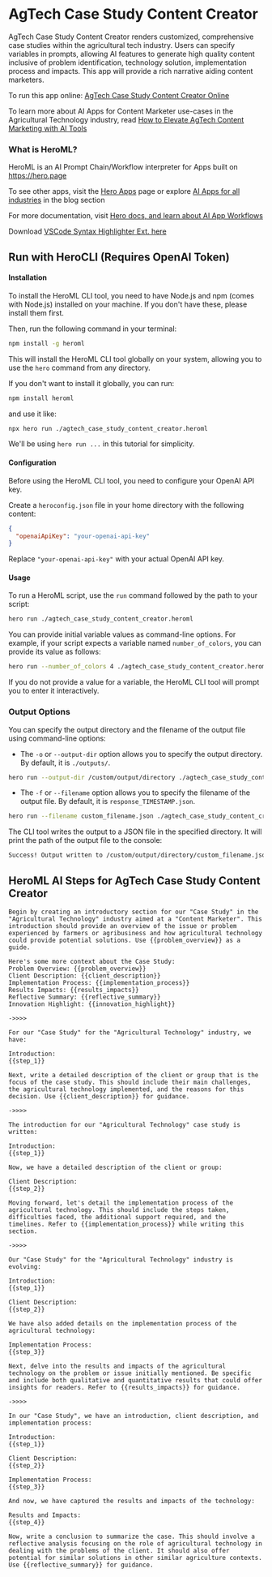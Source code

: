 # AgTech Case Study Content Creator

AgTech Case Study Content Creator renders customized, comprehensive case studies within the agricultural tech industry. Users can specify variables in prompts, allowing AI features to generate high quality content inclusive of problem identification, technology solution, implementation process and impacts. This app will provide a rich narrative aiding content marketers.

To run this app online: [AgTech Case Study Content Creator Online](https://hero.page/app/agtech-case-study-content-creator-agtech-innovation-and-impact-insights/Yv3WoAMhGBa4GxDoTxE8)

To learn more about AI Apps for Content Marketer use-cases in the Agricultural Technology industry, read [How to Elevate AgTech Content Marketing with AI Tools](https://hero.page/blog/ai/agricultural-technology/how-to-elevate-agtech-content-marketing-with-ai-tools/170724)

### What is HeroML?
HeroML is an AI Prompt Chain/Workflow interpreter for Apps built on https://hero.page 

To see other apps, visit the [Hero Apps](https://hero.page/apps) page or explore [AI Apps for all industries](https://hero.page/blog) in the blog section

For more documentation, visit [Hero docs, and learn about AI App Workflows](https://hero.page/tutorials/introduction-to-heroml)

Download [VSCode Syntax Highlighter Ext. here](https://marketplace.visualstudio.com/items?itemName=hero-page.heroml)

## Run with HeroCLI (Requires OpenAI Token)

#### Installation

To install the HeroML CLI tool, you need to have Node.js and npm (comes with Node.js) installed on your machine. If you don't have these, please install them first. 

Then, run the following command in your terminal:

```bash
npm install -g heroml
```

This will install the HeroML CLI tool globally on your system, allowing you to use the `hero` command from any directory.

If you don't want to install it globally, you can run:

```bash
npm install heroml
```

and use it like:

```bash
npx hero run ./agtech_case_study_content_creator.heroml
```

We'll be using `hero run ...` in this tutorial for simplicity.

#### Configuration

Before using the HeroML CLI tool, you need to configure your OpenAI API key. 

Create a `heroconfig.json` file in your home directory with the following content:

```json
{
  "openaiApiKey": "your-openai-api-key"
}
```

Replace `"your-openai-api-key"` with your actual OpenAI API key.

#### Usage

To run a HeroML script, use the `run` command followed by the path to your script:

```bash
hero run ./agtech_case_study_content_creator.heroml
```

You can provide initial variable values as command-line options. For example, if your script expects a variable named `number_of_colors`, you can provide its value as follows:

```bash
hero run --number_of_colors 4 ./agtech_case_study_content_creator.heroml
```

If you do not provide a value for a variable, the HeroML CLI tool will prompt you to enter it interactively.

### Output Options

You can specify the output directory and the filename of the output file using command-line options:

- The `-o` or `--output-dir` option allows you to specify the output directory. By default, it is `./outputs/`.

```bash
hero run --output-dir /custom/output/directory ./agtech_case_study_content_creator.heroml
```

- The `-f` or `--filename` option allows you to specify the filename of the output file. By default, it is `response_TIMESTAMP.json`.

```bash
hero run --filename custom_filename.json ./agtech_case_study_content_creator.heroml
```

The CLI tool writes the output to a JSON file in the specified directory. It will print the path of the output file to the console:

```bash
Success! Output written to /custom/output/directory/custom_filename.json
```


## HeroML AI Steps for AgTech Case Study Content Creator
```
Begin by creating an introductory section for our "Case Study" in the "Agricultural Technology" industry aimed at a "Content Marketer". This introduction should provide an overview of the issue or problem experienced by farmers or agribusiness and how agricultural technology could provide potential solutions. Use {{problem_overview}} as a guide.

Here's some more context about the Case Study:
Problem Overview: {{problem_overview}}
Client Description: {{client_description}}
Implementation Process: {{implementation_process}}
Results Impacts: {{results_impacts}}
Reflective Summary: {{reflective_summary}}
Innovation Highlight: {{innovation_highlight}}

->>>>

For our "Case Study" for the "Agricultural Technology" industry, we have:

Introduction:
{{step_1}}

Next, write a detailed description of the client or group that is the focus of the case study. This should include their main challenges, the agricultural technology implemented, and the reasons for this decision. Use {{client_description}} for guidance.

->>>>

The introduction for our "Agricultural Technology" case study is written:

Introduction:
{{step_1}}

Now, we have a detailed description of the client or group:

Client Description:
{{step_2}}

Moving forward, let's detail the implementation process of the agricultural technology. This should include the steps taken, difficulties faced, the additional support required, and the timelines. Refer to {{implementation_process}} while writing this section.

->>>>

Our "Case Study" for the "Agricultural Technology" industry is evolving:

Introduction:
{{step_1}}

Client Description:
{{step_2}}

We have also added details on the implementation process of the agricultural technology:

Implementation Process:
{{step_3}}

Next, delve into the results and impacts of the agricultural technology on the problem or issue initially mentioned. Be specific and include both qualitative and quantitative results that could offer insights for readers. Refer to {{results_impacts}} for guidance.

->>>>

In our "Case Study", we have an introduction, client description, and implementation process:

Introduction:
{{step_1}}

Client Description:
{{step_2}}

Implementation Process:
{{step_3}}

And now, we have captured the results and impacts of the technology:

Results and Impacts:
{{step_4}}

Now, write a conclusion to summarize the case. This should involve a reflective analysis focusing on the role of agricultural technology in dealing with the problems of the client. It should also offer potential for similar solutions in other similar agriculture contexts. Use {{reflective_summary}} for guidance.


```

